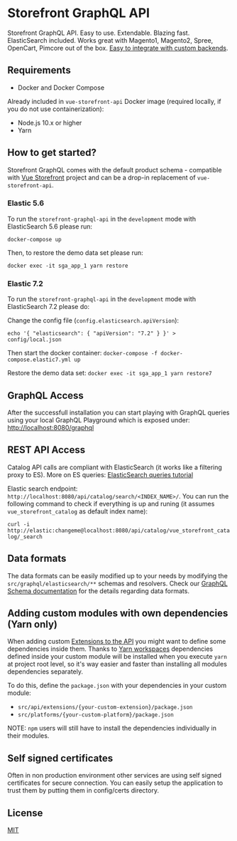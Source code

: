 Storefront GraphQL API
======================

Storefront GraphQL API. Easy to use. Extendable. Blazing fast. ElasticSearch included.
Works great with Magento1, Magento2, Spree, OpenCart, Pimcore out of the box. [Easy to integrate with custom backends](https://github.com/DivanteLtd/storefront-integration-sdk).

## Requirements

- Docker and Docker Compose

Already included in `vue-storefront-api` Docker image (required locally, if you do not use containerization):
- Node.js 10.x or higher
- Yarn

## How to get started?

Storefront GraphQL comes with the default product schema - compatible with [Vue Storefront](https://github.com/DivanteLtd/vue-storefront) project and can be a drop-in replacement of `vue-storefront-api`.

### Elastic 5.6

To run the `storefront-graphql-api` in the `development` mode with ElasticSearch 5.6 please run:

`docker-compose up`

Then, to restore the demo data set please run:

`docker exec -it sga_app_1 yarn restore`

### Elastic 7.2

To run the `storefront-graphql-api` in the `development` mode with ElasticSearch 7.2 please do:

Change the config file (`config.elasticsearch.apiVersion`):

`echo '{ "elasticsearch": { "apiVersion": "7.2" } }' > config/local.json`

Then start the docker container:
`docker-compose -f docker-compose.elastic7.yml up `

Restore the demo data set:
`docker exec -it sga_app_1 yarn restore7`

## GraphQL Access

After the successfull installation you can start playing with GraphQL queries using your local GraphQL Playground which is exposed under: [http://localhost:8080/graphql](http://localhost:8080/graphql)

## REST API Access
Catalog API calls are compliant with ElasticSearch (it works like a filtering proxy to ES). More on ES queries: [ElasticSearch queries tutorial](http://okfnlabs.org/blog/2013/07/01/elasticsearch-query-tutorial.html)

Elastic search endpoint: `http://localhost:8080/api/catalog/search/<INDEX_NAME>/`. You can run the following command to check if everything is up and runing (it assumes `vue_storefront_catalog` as default index name):

`curl -i http://elastic:changeme@localhost:8080/api/catalog/vue_storefront_catalog/_search`

## Data formats

The data formats can be easily modified up to your needs by modifying the `src/graphql/elasticsearch/**` schemas and resolvers.
Check our [GraphQL Schema documentation](https://divanteltd.github.io/storefront-graphql-api-schema/) for the details regarding data formats.

## Adding custom modules with own dependencies (Yarn only)
When adding custom [Extensions to the API](https://github.com/DivanteLtd/vue-storefront/blob/master/doc/Extending%20vue-storefront-api.md) you might want to define some dependencies inside them. Thanks to [Yarn workspaces](https://yarnpkg.com/lang/en/docs/workspaces/) dependencies defined inside your custom module will be installed when you execute `yarn` at project root level, so it's way easier and faster than installing all modules dependencies separately.

To do this, define the `package.json` with your dependencies in your custom module:
- `src/api/extensions/{your-custom-extension}/package.json` 
- `src/platforms/{your-custom-platform}/package.json`

NOTE: `npm` users will still have to install the dependencies individually in their modules.

## Self signed certificates

Often in non production environment other services are using self signed certificates for secure connection.
You can easily setup the application to trust them by putting them in config/certs directory.  

License
-------

[MIT](./LICENSE)

